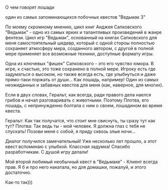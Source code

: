 О чем говорят лошади

один из самых запоминающихся побочных квестов "Ведьмак 3"

По моему скромному мнению, цикл книг Анджея Сапковского "Ведьмак" - одно из самых ярких и талантливых произведений в жанре фентези. Цикл игр "Ведьмак", основанный на книгах Сапковского для меня самостоятельный шедевр, который с одной стороы полностью сохраняет атмосферу мира, созданного автором, с другой в полной мере применяет все возможные техники, доступные формату игры.

Одна из ключевых "фишек" Сапковского - это его чувство юмора. В игре, к счастью, это тоже сохранено в полной мере. Игроку есть где задуматься о высоком, но также всегда есть, где улыбнуться и даже прямо-таки поржать от души... Как лошадь, например! Один из самых неожиданных и забавных квестов для меня (как, наверное, для многих).

Если в двух словах, Геральт, как всегда, ради правого дела наелся грибов и начал разговаривать с животными. Поэтому Плотва, его лошадь, с непринужденно болтала с ним о своем, лошадином во время квеста. 

Геральт: Как так получатся, что стоит мне свиснуть, ты сразу тут как тут?
Плотва: Так ведь ты - мой человек. Я должна глаз с тебя не спускать! Позови меня с собой, я приду сквозь злые ночи...

 Диалог получился замечательный! Уже несколько лет прошло, а этот квест вспоминаю с улыбкой. Классная задумка! Спасибо разработчикам. С душой игру делали!

 Мой второй любимый необычный квест в "Ведьмаке" - Клиент всегда прав. Я б и про него накатала, но для домашки, пожалуй, и этого достаточно.

 Как-то так)))